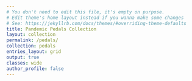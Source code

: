 ```yaml
---
# You don't need to edit this file, it's empty on purpose.
# Edit theme's home layout instead if you wanna make some changes
# See: https://jekyllrb.com/docs/themes/#overriding-theme-defaults
title: Pandemic Pedals Collection
layout: collection
permalink: /pedals/
collection: pedals
entries_layout: grid
output: true
classes: wide
author_profile: false
---
```



